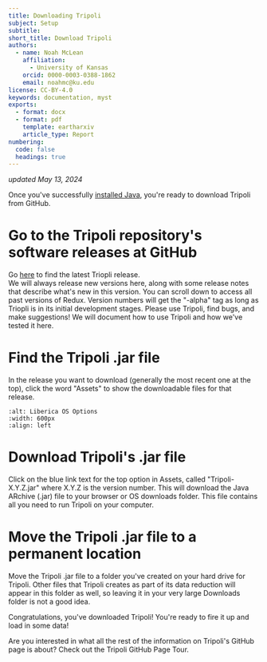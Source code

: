 ```yaml
---
title: Downloading Tripoli
subject: Setup
subtitle: 
short_title: Download Tripoli
authors:
  - name: Noah McLean
    affiliation:
      - University of Kansas
    orcid: 0000-0003-0388-1862
    email: noahmc@ku.edu
license: CC-BY-4.0
keywords: documentation, myst
exports:
  - format: docx
  - format: pdf
    template: eartharxiv
    article_type: Report
numbering:
  code: false
  headings: true
---
```


_updated May 13, 2024_  

Once you've successfully [installed Java](./01-Installation.md), you're ready to download Tripoli from GitHub.

# Go to the Tripoli repository's software releases at GitHub

Go [here](https://github.com/CIRDLES/Tripoli/releases "Tripoli Releases") to find the latest Triopli release.  
We will always release new versions here, along with some release notes that describe what's new in this version.  You can scroll down to access all past versions of Redux.  Version numbers will get the "-alpha" tag as long as Triopli is in its initial development stages.  Please use Tripoli, find bugs, and make suggestions!  We will document how to use Tripoli and how we've tested it here.

# Find the Tripoli .jar file

In the release you want to download (generally the most recent one at the top), click the word "Assets" to show the downloadable files for that release.  
```{image} graphics/GitHub_Tripoli_Releases.png
:alt: Liberica OS Options
:width: 600px
:align: left
```

# Download Tripoli's .jar file

Click on the blue link text for the top option in Assets, called "Tripoli-X.Y.Z.jar" where X.Y.Z is the version number.  This will download the Java ARchive (.jar) file to your browser or OS downloads folder.  This file contains all you need to run Tripoli on your computer.

# Move the Tripoli .jar file to a permanent location

Move the Tripoli .jar file to a folder you've created on your hard drive for Tripoli.  Other files that Tripoli creates as part of its data reduction will appear in this folder as well, so leaving it in your very large Downloads folder is not a good idea.

Congratulations, you've downloaded Tripoli! You're ready to fire it up and load in some data!

Are you interested in what all the rest of the information on Tripoli's GitHub page is about?  Check out the Tripoli GitHub Page Tour.
